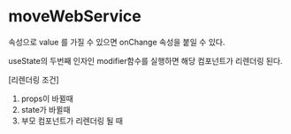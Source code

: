 # moveWebService

속성으로 value 를 가질 수 있으면 onChange 속성을 붙일 수 있다.

useState의 두번째 인자인 modifier함수를 실행하면 해당 컴포넌트가 리렌더링 된다.

[리렌더링 조건]
1) props이 바뀔때
2) state가 바뀔때
3) 부모 컴포넌트가 리렌더링 될 때